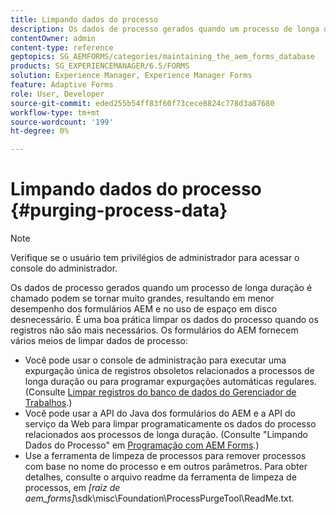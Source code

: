 ```yaml
---
title: Limpando dados do processo
description: Os dados de processo gerados quando um processo de longa duração é chamado podem se tornar muito grandes, resultando em menor desempenho dos formulários AEM e no uso de espaço em disco desnecessário. Veja como você pode limpar dados de processo.
contentOwner: admin
content-type: reference
geptopics: SG_AEMFORMS/categories/maintaining_the_aem_forms_database
products: SG_EXPERIENCEMANAGER/6.5/FORMS
solution: Experience Manager, Experience Manager Forms
feature: Adaptive Forms
role: User, Developer
source-git-commit: eded255b54ff83f60f73cece8824c778d3a87680
workflow-type: tm+mt
source-wordcount: '199'
ht-degree: 0%

---
```


# Limpando dados do processo {#purging-process-data}

>[!NOTE]
> 
> Verifique se o usuário tem privilégios de administrador para acessar o console do administrador.

Os dados de processo gerados quando um processo de longa duração é chamado podem se tornar muito grandes, resultando em menor desempenho dos formulários AEM e no uso de espaço em disco desnecessário. É uma boa prática limpar os dados do processo quando os registros não são mais necessários. Os formulários do AEM fornecem vários meios de limpar dados de processo:

* Você pode usar o console de administração para executar uma expurgação única de registros obsoletos relacionados a processos de longa duração ou para programar expurgações automáticas regulares. (Consulte [Limpar registros do banco de dados do Gerenciador de Trabalhos](/help/forms/using/admin-help/purge-records-job-manager-database.md#purge-records-from-the-job-manager-database).)
* Você pode usar a API do Java dos formulários do AEM e a API do serviço da Web para limpar programaticamente os dados do processo relacionados aos processos de longa duração. (Consulte &quot;Limpando Dados do Processo&quot; em [Programação com AEM Forms](https://www.adobe.com/go/learn_aemforms_programming_63).)
* Use a ferramenta de limpeza de processos para remover processos com base no nome do processo e em outros parâmetros. Para obter detalhes, consulte o arquivo readme da ferramenta de limpeza de processos, em *[raiz de aem_forms]*\sdk\misc\Foundation\ProcessPurgeTool\ReadMe.txt.
